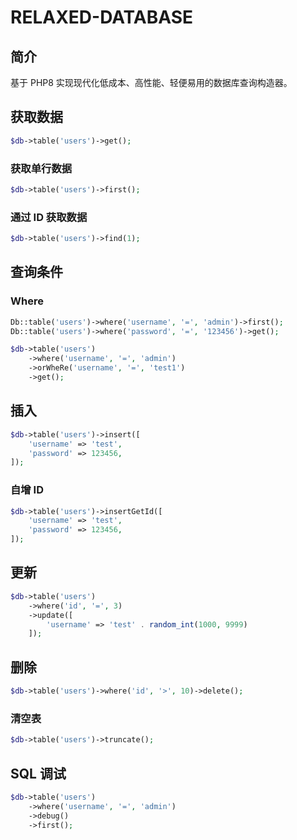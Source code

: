 # RELAXED-DATABASE

## 简介

基于 PHP8 实现现代化低成本、高性能、轻便易用的数据库查询构造器。

## 获取数据

```php
$db->table('users')->get();
```

### 获取单行数据

```php
$db->table('users')->first();
```

### 通过 ID 获取数据

```php
$db->table('users')->find(1);
```

## 查询条件

### Where

```php
Db::table('users')->where('username', '=', 'admin')->first();
Db::table('users')->where('password', '=', '123456')->get();

$db->table('users')
    ->where('username', '=', 'admin')
    ->orWheRe('username', '=', 'test1')
    ->get();
```

## 插入

```php
$db->table('users')->insert([
    'username' => 'test',
    'password' => 123456,
]);
```

### 自增 ID

```php
$db->table('users')->insertGetId([
    'username' => 'test',
    'password' => 123456,
]);
```

## 更新

```php
$db->table('users')
    ->where('id', '=', 3)
    ->update([
        'username' => 'test' . random_int(1000, 9999)
    ]);
```

## 删除

```php
$db->table('users')->where('id', '>', 10)->delete();
```

### 清空表

```php
$db->table('users')->truncate();
```

## SQL 调试

```php
$db->table('users')
    ->where('username', '=', 'admin')
    ->debug()
    ->first();
```